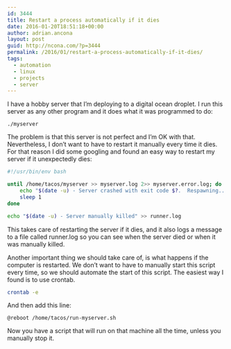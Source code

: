 ```yaml
---
id: 3444
title: Restart a process automatically if it dies
date: 2016-01-20T18:51:18+00:00
author: adrian.ancona
layout: post
guid: http://ncona.com/?p=3444
permalink: /2016/01/restart-a-process-automatically-if-it-dies/
tags:
  - automation
  - linux
  - projects
  - server
---
```

I have a hobby server that I&#8217;m deploying to a digital ocean droplet. I run this server as any other program and it does what it was programmed to do:

```
./myserver
```

The problem is that this server is not perfect and I&#8217;m OK with that. Nevertheless, I don&#8217;t want to have to restart it manually every time it dies. For that reason I did some googling and found an easy way to restart my server if it unexpectedly dies:

```bash
#!/usr/bin/env bash

until /home/tacos/myserver >> myserver.log 2>> myserver.error.log; do
    echo "$(date -u) - Server crashed with exit code $?.  Respawning..." >> runner.log
    sleep 1
done

echo "$(date -u) - Server manually killed" >> runner.log
```

<!--more-->

This takes care of restarting the server if it dies, and it also logs a message to a file called runner.log so you can see when the server died or when it was manually killed.

Another important thing we should take care of, is what happens if the computer is restarted. We don&#8217;t want to have to manually start this script every time, so we should automate the start of this script. The easiest way I found is to use crontab.

```bash
crontab -e
```

And then add this line:

```
@reboot /home/tacos/run-myserver.sh
```

Now you have a script that will run on that machine all the time, unless you manually stop it.
